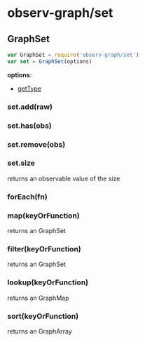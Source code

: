 # observ-graph/set

## GraphSet

```js
var GraphSet = require('observ-graph/set')
var set = GraphSet(options)
```

**options**:

- [getType](../README.md#gettype)

### set.add(raw)

### set.has(obs)

### set.remove(obs)

### set.size

returns an observable value of the size

### forEach(fn)

### map(keyOrFunction)

returns an GraphSet

### filter(keyOrFunction)

returns an GraphSet

### lookup(keyOrFunction)

returns an GraphMap

### sort(keyOrFunction)

returns an GraphArray

